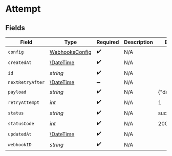 # Attempt


## Fields

| Field                                                         | Type                                                          | Required                                                      | Description                                                   | Example                                                       |
| ------------------------------------------------------------- | ------------------------------------------------------------- | ------------------------------------------------------------- | ------------------------------------------------------------- | ------------------------------------------------------------- |
| `config`                                                      | [WebhooksConfig](../../models/shared/WebhooksConfig.md)       | :heavy_check_mark:                                            | N/A                                                           |                                                               |
| `createdAt`                                                   | [\DateTime](https://www.php.net/manual/en/class.datetime.php) | :heavy_check_mark:                                            | N/A                                                           |                                                               |
| `id`                                                          | *string*                                                      | :heavy_check_mark:                                            | N/A                                                           |                                                               |
| `nextRetryAfter`                                              | [\DateTime](https://www.php.net/manual/en/class.datetime.php) | :heavy_minus_sign:                                            | N/A                                                           |                                                               |
| `payload`                                                     | *string*                                                      | :heavy_check_mark:                                            | N/A                                                           | {"data":"test"}                                               |
| `retryAttempt`                                                | *int*                                                         | :heavy_check_mark:                                            | N/A                                                           | 1                                                             |
| `status`                                                      | *string*                                                      | :heavy_check_mark:                                            | N/A                                                           | success                                                       |
| `statusCode`                                                  | *int*                                                         | :heavy_check_mark:                                            | N/A                                                           | 200                                                           |
| `updatedAt`                                                   | [\DateTime](https://www.php.net/manual/en/class.datetime.php) | :heavy_check_mark:                                            | N/A                                                           |                                                               |
| `webhookID`                                                   | *string*                                                      | :heavy_check_mark:                                            | N/A                                                           |                                                               |